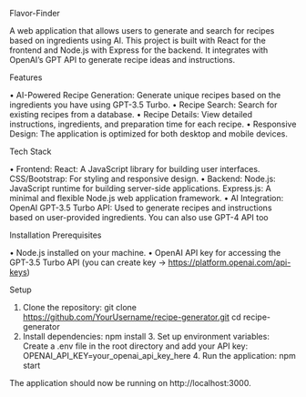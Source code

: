 Flavor-Finder

A web application that allows users to generate and search for recipes based on ingredients using AI. This project is built with React for the frontend and Node.js 
with Express for the backend. It integrates with OpenAI’s GPT API to generate recipe ideas and instructions.

Features

  •	AI-Powered Recipe Generation: Generate unique recipes based on the ingredients you have using GPT-3.5 Turbo.
	•	Recipe Search: Search for existing recipes from a database.
  •	Recipe Details: View detailed instructions, ingredients, and preparation time for each recipe.
  •	Responsive Design: The application is optimized for both desktop and mobile devices.

Tech Stack

  •	Frontend:
	  React: A JavaScript library for building user interfaces.
	  CSS/Bootstrap: For styling and responsive design.
  •	Backend:
	  Node.js: JavaScript runtime for building server-side applications.
	  Express.js: A minimal and flexible Node.js web application framework.
  •	AI Integration:
	  OpenAI GPT-3.5 Turbo API: Used to generate recipes and instructions based on user-provided ingredients.
    You can also use GPT-4 API too

Installation
Prerequisites

  •	Node.js installed on your machine.
	•	OpenAI API key for accessing the GPT-3.5 Turbo API (you can create key -> https://platform.openai.com/api-keys)

 
Setup

  1.	Clone the repository:
       git clone https://github.com/YourUsername/recipe-generator.git
       cd recipe-generator
  2.	Install dependencies:
      npm install
	3.	Set up environment variables:
      Create a .env file in the root directory and add your API key:
      OPENAI_API_KEY=your_openai_api_key_here
	4.	Run the application:
      npm start


The application should now be running on http://localhost:3000.
